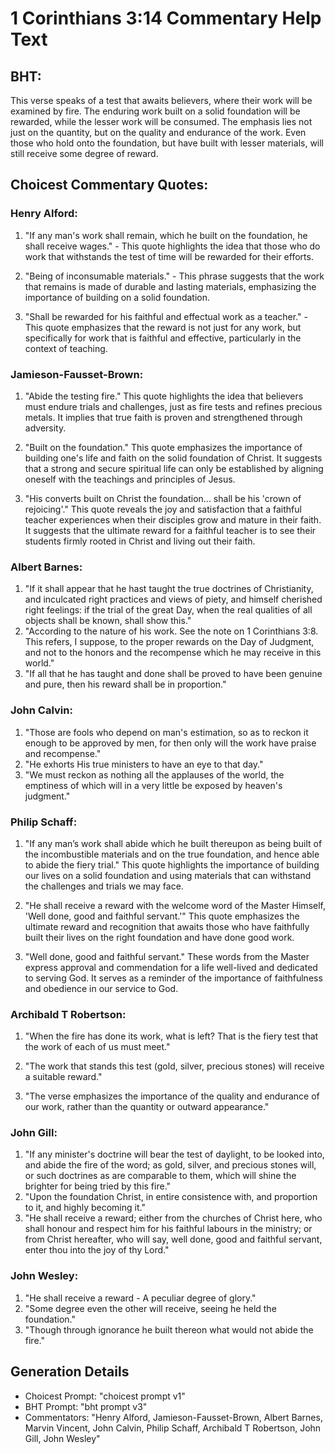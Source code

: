 # 1 Corinthians 3:14 Commentary Help Text

## BHT:
This verse speaks of a test that awaits believers, where their work will be examined by fire. The enduring work built on a solid foundation will be rewarded, while the lesser work will be consumed. The emphasis lies not just on the quantity, but on the quality and endurance of the work. Even those who hold onto the foundation, but have built with lesser materials, will still receive some degree of reward.

## Choicest Commentary Quotes:
### Henry Alford:
1. "If any man's work shall remain, which he built on the foundation, he shall receive wages." - This quote highlights the idea that those who do work that withstands the test of time will be rewarded for their efforts.

2. "Being of inconsumable materials." - This phrase suggests that the work that remains is made of durable and lasting materials, emphasizing the importance of building on a solid foundation.

3. "Shall be rewarded for his faithful and effectual work as a teacher." - This quote emphasizes that the reward is not just for any work, but specifically for work that is faithful and effective, particularly in the context of teaching.

### Jamieson-Fausset-Brown:
1. "Abide the testing fire." This quote highlights the idea that believers must endure trials and challenges, just as fire tests and refines precious metals. It implies that true faith is proven and strengthened through adversity.

2. "Built on the foundation." This quote emphasizes the importance of building one's life and faith on the solid foundation of Christ. It suggests that a strong and secure spiritual life can only be established by aligning oneself with the teachings and principles of Jesus.

3. "His converts built on Christ the foundation... shall be his 'crown of rejoicing'." This quote reveals the joy and satisfaction that a faithful teacher experiences when their disciples grow and mature in their faith. It suggests that the ultimate reward for a faithful teacher is to see their students firmly rooted in Christ and living out their faith.

### Albert Barnes:
1. "If it shall appear that he hast taught the true doctrines of Christianity, and inculcated right practices and views of piety, and himself cherished right feelings: if the trial of the great Day, when the real qualities of all objects shall be known, shall show this."
2. "According to the nature of his work. See the note on 1 Corinthians 3:8. This refers, I suppose, to the proper rewards on the Day of Judgment, and not to the honors and the recompense which he may receive in this world."
3. "If all that he has taught and done shall be proved to have been genuine and pure, then his reward shall be in proportion."

### John Calvin:
1. "Those are fools who depend on man's estimation, so as to reckon it enough to be approved by men, for then only will the work have praise and recompense."
2. "He exhorts His true ministers to have an eye to that day."
3. "We must reckon as nothing all the applauses of the world, the emptiness of which will in a very little be exposed by heaven's judgment."

### Philip Schaff:
1. "If any man’s work shall abide which he built thereupon as being built of the incombustible materials and on the true foundation, and hence able to abide the fiery trial." This quote highlights the importance of building our lives on a solid foundation and using materials that can withstand the challenges and trials we may face.

2. "He shall receive a reward with the welcome word of the Master Himself, 'Well done, good and faithful servant.'" This quote emphasizes the ultimate reward and recognition that awaits those who have faithfully built their lives on the right foundation and have done good work.

3. "Well done, good and faithful servant." These words from the Master express approval and commendation for a life well-lived and dedicated to serving God. It serves as a reminder of the importance of faithfulness and obedience in our service to God.

### Archibald T Robertson:
1. "When the fire has done its work, what is left? That is the fiery test that the work of each of us must meet." 

2. "The work that stands this test (gold, silver, precious stones) will receive a suitable reward." 

3. "The verse emphasizes the importance of the quality and endurance of our work, rather than the quantity or outward appearance."

### John Gill:
1. "If any minister's doctrine will bear the test of daylight, to be looked into, and abide the fire of the word; as gold, silver, and precious stones will, or such doctrines as are comparable to them, which will shine the brighter for being tried by this fire."
2. "Upon the foundation Christ, in entire consistence with, and proportion to it, and highly becoming it."
3. "He shall receive a reward; either from the churches of Christ here, who shall honour and respect him for his faithful labours in the ministry; or from Christ hereafter, who will say, well done, good and faithful servant, enter thou into the joy of thy Lord."

### John Wesley:
1. "He shall receive a reward - A peculiar degree of glory."
2. "Some degree even the other will receive, seeing he held the foundation."
3. "Though through ignorance he built thereon what would not abide the fire."


## Generation Details
- Choicest Prompt: "choicest prompt v1"
- BHT Prompt: "bht prompt v3"
- Commentators: "Henry Alford, Jamieson-Fausset-Brown, Albert Barnes, Marvin Vincent, John Calvin, Philip Schaff, Archibald T Robertson, John Gill, John Wesley"
